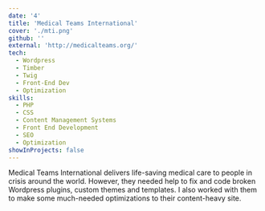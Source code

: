 ```yaml
---
date: '4'
title: 'Medical Teams International'
cover: './mti.png'
github: ''
external: 'http://medicalteams.org/'
tech:
  - Wordpress
  - Timber
  - Twig
  - Front-End Dev
  - Optimization
skills:
  - PHP
  - CSS
  - Content Management Systems
  - Front End Development
  - SEO
  - Optimization
showInProjects: false
---
```


Medical Teams International delivers life-saving medical care to people in crisis around the world. However, they needed help to fix and code broken Wordpress plugins, custom themes and templates. I also worked with them to make some much-needed optimizations to their content-heavy site.
